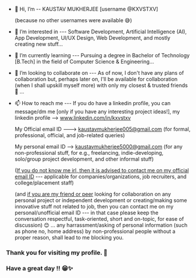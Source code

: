 - 👋 Hi, I’m -- KAUSTAV MUKHERJEE [username @KXVSTXV]

  (because no other usernames were available 😅)
  
- 👀 I’m interested in --- Software Development, Artificial Intelligence (AI), App Development, UI/UX Design, Web Development, and mostly creating new stuff...
- 🌱 I’m currently learning --- Pursuing a degree in Bachelor of Technology [B.Tech] in the field of Computer Science & Engineering...
- 💞️ I’m looking to collaborate on --- As of now, I don't have any plans of collaboration
                                       but, perhaps later on, I'll be available for collaboration (when I shall upskill myself more) with only my closest & trusted friends 🤗 ...
  
- 📫 How to reach me --- If you do have a linkedin profile, you can message/dm me [only if you have any interesting project ideas!], my linkedin profile --> www.linkedin.com/in/kxvstxv

  My Official email ID ---> kaustavmukherjee005@gmail.com (for formal, professional, official, and job-related queries)
  
  My personal email ID --> kaustavmukherjee5000@gmail.com (for any non-professional stuff, for e.g., freelancing, indie-developing, solo/group project development, and other informal stuff)

  (<ins>If you do not know me irl, then it is advised to contact me on my official email ID</ins> --- applicable for companies/organizations, job recruiters, and college/placement staff)

  (and <ins>if you are my friend or peer</ins> looking for collaboration on any personal project or independent development or creating/making some innovative stuff not related to job, then you can contact me on my personal/unofficial email ID --- in that case please keep the conversation respectful, task-oriented, short and on-topic, for ease of discussion) 😊 ... any harrassment/asking of personal information (such as phone no, home address) by non-professional people without a proper reason, shall lead to me blocking you.

### Thank you for visiting my profile. 💫
### Have a great day !! 😁✨

<!---
KXVSTXV/KXVSTXV is a ✨ special ✨ repository because its `README.md` (this file) appears on your GitHub profile.
You can click the Preview link to take a look at your changes.
--->
